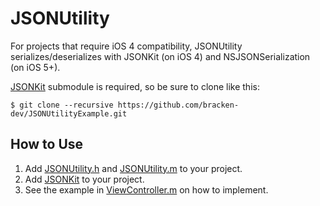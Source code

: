 JSONUtility
===========

For projects that require iOS 4 compatibility, JSONUtility serializes/deserializes with JSONKit (on iOS 4) and NSJSONSerialization (on iOS 5+).

[JSONKit](https://github.com/johnezang/JSONKit.git) submodule is required, so be sure to clone like this:

````
$ git clone --recursive https://github.com/bracken-dev/JSONUtilityExample.git
````

## How to Use

1. Add [JSONUtility.h](https://github.com/bracken-dev/JSONUtilityExample/blob/master/JSONUtility/JSONUtility.h) and [JSONUtility.m](https://github.com/bracken-dev/JSONUtilityExample/blob/master/JSONUtility/JSONUtility.m) to your project.
2. Add [JSONKit](https://github.com/johnezang/JSONKit.git) to your project.
3. See the example in [ViewController.m](https://github.com/bracken-dev/JSONUtilityExample/blob/master/JSONUtilityExample/ViewController.m) on how to implement.